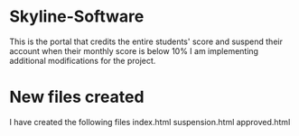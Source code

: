 # Skyline-Software
This is the portal that credits the entire students' score and suspend their account when their monthly score is below 10%
I am implementing additional modifications for the project.



# New files created
I have created the following files 
index.html
suspension.html
approved.html

